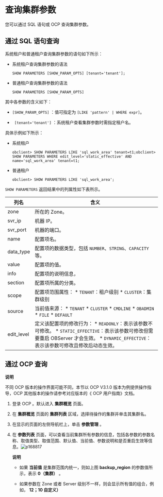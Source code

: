 查询集群参数 
===========================

您可以通过 SQL 语句或 OCP 查询集群参数。

通过 SQL 语句查询 
--------------------------------

系统租户和普通租户查询集群参数的语句如下所示：

* 系统租户查询集群参数的语法

      SHOW PARAMETERS [SHOW_PARAM_OPTS] [tenant='tenant'];

  

* 普通租户查询集群参数的语法

      SHOW PARAMETERS [SHOW_PARAM_OPTS]

  




其中各参数的含义如下：

* `[SHOW_PARAM_OPTS]` ：值可指定为 `[LIKE 'pattern' | WHERE expr]`。

* ` [tenant='tenant']` ：系统租户查看集群参数时需指定租户名。




具体示例如下所示：

* 系统租户

      obclient> SHOW PARAMETERS LIKE 'sql_work_area' tenant=t1;obclient> SHOW PARAMETERS WHERE edit_level='static_effective' AND name='sql_work_area' tenant=t1;

  

* 普通租户

      obclient> SHOW PARAMETERS LIKE 'sql_work_area';

  




`SHOW PARAMETERS` 返回结果中的列属性如下表所示。


|     列名     |                                                                                                                                                               含义                                                                                                                                                               |
|------------|--------------------------------------------------------------------------------------------------------------------------------------------------------------------------------------------------------------------------------------------------------------------------------------------------------------------------------|
| zone       | 所在的 Zone。                                                                                                                                                                                                                                                                                                                      |
| svr_ip     | 机器 IP。                                                                                                                                                                                                                                                                                                                         |
| svr_port   | 机器的端口。                                                                                                                                                                                                                                                                                                                         |
| name       | 配置项名。                                                                                                                                                                                                                                                                                                                          |
| data_type  | 配置项的数据类型，包括 `NUMBER`、`STRING`、`CAPACITY` 等。                                                                                                                                                                                                                                                                                    |
| value      | 配置项的值。                                                                                                                                                                                                                                                                                                                         |
| info       | 配置项的说明信息，                                                                                                                                                                                                                                                                                                                      |
| section    | 配置项所属的分类。                                                                                                                                                                                                                                                                                                                      |
| scope      | 配置项范围属性： * `TENANT`：租户级别   * `CLUSTER`：集群级别                                                                                                                                                                                 |
| source     | 当前值来源： * `TENANT`   * `CLUSTER`   * `CMDLINE`   * `OBADMIN`   * `FILE`   * `DEFAULT`    |
| edit_level | 定义该配置项的修改行为： * `READONLY`：表示该参数不可修改。   * `STATIC_EFFECTIVE`：表示该参数可修改但需要重启 OBServer 才会⽣效。   * `DYNAMIC_EFFECTIVE`：表示该参数可修改且修改后动态⽣效。                                                         |



通过 OCP 查询 
------------------------------

**说明**



不同 OCP 版本的操作界面可能不同，本节以 OCP V3.1.0 版本为例提供操作指导，OCP 其他版本的操作请参考对应版本的《 OCP 用户指南》文档。

1. 登录 OCP 。默认进入 **集群概览** 页面。

   

2. 在 **集群概览** 页面的 **集群列表** 区域，选择待操作的集群并单击其集群名。

   

3. 在显示的页面的左侧导航栏上，单击 **参数管理** 。

   

4. 在 **参数列表** 页面，可以查看当前集群所有参数的信息，包括各参数的参数名称、取值类型、取值范围、默认值、当前值、参数说明和是否重启生效等信息。![p168817](https://static-aliyun-doc.oss-accelerate.aliyuncs.com/assets/img/zh-CN/0883170261/p265398.png)

   **说明**
   * 如果 **当前值** 是集群范围内统一，则如上图 **backup_region** 的参数值所示，表示 **0（集群）** 。

     
   
   * 如果参数在 Zone 或者 Server 级别不一样，则会显示所有值的组合，例如， **12；10 自定义）**

     
   

   
   



